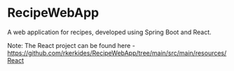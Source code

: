 # RecipeWebApp
A web application for recipes, developed using Spring Boot and React. 

Note: The React project can be found here - https://github.com/rkerkides/RecipeWebApp/tree/main/src/main/resources/React
